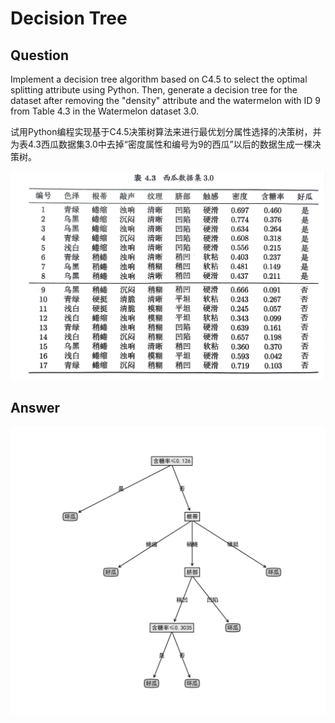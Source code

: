 # Decision Tree
## Question
Implement a decision tree algorithm based on C4.5 to select the optimal splitting attribute using Python. Then, generate a decision tree for the dataset after removing the "density" attribute and the watermelon with ID 9 from Table 4.3 in the Watermelon dataset 3.0.

试用Python编程实现基于C4.5决策树算法来进行最优划分属性选择的决策树，并为表4.3西瓜数据集3.0中去掉“密度属性和编号为9的西瓜”以后的数据生成一棵决策树。

![](./data.jpg)

## Answer
![](./tree.svg)